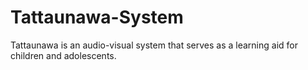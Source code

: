 # Tattaunawa-System
Tattaunawa is an audio-visual system that serves as a learning aid for children and adolescents.
